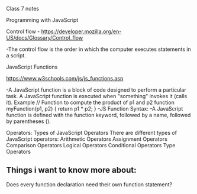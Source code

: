 Class 7 notes

Programming with JavaScript

Control flow - https://developer.mozilla.org/en-US/docs/Glossary/Control_flow

-The control flow is the order in which the computer executes statements in a script.


JavaScript Functions

https://www.w3schools.com/js/js_functions.asp

-A JavaScript function is a block of code designed to perform a particular task. A JavaScript function is executed when "something" invokes it (calls it).
Example
// Function to compute the product of p1 and p2
function myFunction(p1, p2) {
  return p1 * p2;
}
-JS Function Syntax:
-A JavaScript function is defined with the function keyword, followed by a name, followed by parentheses ().
 
Operators:
Types of JavaScript Operators
There are different types of JavaScript operators:
Arithmetic Operators
Assignment Operators
Comparison Operators
Logical Operators
Conditional Operators
Type Operators

## Things i want to know more about:

Does every function declaration need their own function statement?